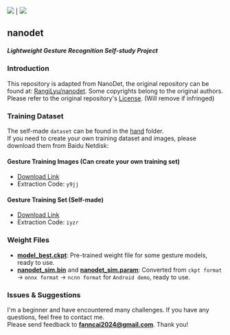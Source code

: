 [<img src="https://img.shields.io/badge/Language-English-blue.svg">](README_en.md) | [<img src="https://img.shields.io/badge/Language-简体中文-red.svg">](README.md)

## nanodet 
##### Lightweight Gesture Recognition Self-study Project

### Introduction
This repository is adapted from NanoDet, the original repository can be found at: [RangiLyu/nanodet](https://github.com/RangiLyu/nanodet). Some copyrights belong to the original authors. Please refer to the original repository's [License](https://github.com/RangiLyu/nanodet/blob/main/LICENSE). (Will remove if infringed)

### Training Dataset
The self-made `dataset` can be found in the [hand](https://github.com/chrysanthemum-boy/nanodet/tree/main/hand) folder.  
If you need to create your own training dataset and images, please download them from Baidu Netdisk:

#### Gesture Training Images (Can create your own training set)
- [Download Link](https://pan.baidu.com/s/1ZiCOc5yqE0pbZu2QsNxhSA)  
- Extraction Code: `y9jj`

#### Gesture Training Set (Self-made)
- [Download Link](https://pan.baidu.com/s/1fhu8FIFWBu4fbGyRQk9nKg)  
- Extraction Code: `iyzr`

### Weight Files
- **[model_best.ckpt](https://github.com/chrysanthemum-boy/nanodet/blob/main/model_best.ckpt)**: Pre-trained weight file for some gesture models, ready to use.
- **[nanodet_sim.bin](https://github.com/chrysanthemum-boy/nanodet/blob/main/nanodet_sim.bin)** and **[nanodet_sim.param](https://github.com/chrysanthemum-boy/nanodet/blob/main/nanodet_sim.param)**: Converted from `ckpt format` -> `onnx format` -> `ncnn format` for `Android demo`, ready to use.

### Issues & Suggestions
I'm a beginner and have encountered many challenges. If you have any questions, feel free to contact me.  
Please send feedback to **fanncai2024@gmail.com**. Thank you!
